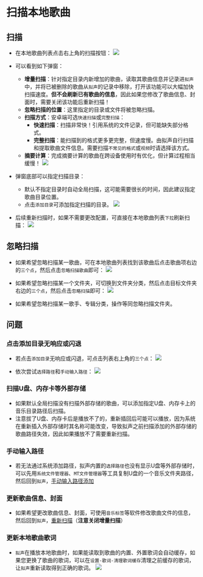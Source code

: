 # 扫描本地歌曲

## 扫描
- 在本地歌曲列表点击右上角的扫描按钮：
![](image.png)

- 可以看到如下弹窗：
  - **增量扫描**：针对指定目录内新增加的歌曲，读取其歌曲信息并记录进`拟声`中，并将已被删除的歌曲从`拟声`的记录中移除，打开该功能可以大幅加快扫描速度。**但不会刷新已有歌曲的信息**，因此如果您修改了歌曲信息、封面时，需要关闭该功能后重新扫描！
  - **忽略扫描的位置**：这里指定的目录或文件将被忽略扫描。
  - **扫描方式**：安卓端可选`快速扫描`或`完整扫描`：
    - **快速扫描**：扫描非常快！引用系统的文件记录，但可能缺失部分格式。
    - **完整扫描**：能扫描到的格式更多更完整，但速度慢。由拟声自行扫描和提取歌曲文件信息。需要扫描`不常见的格式`或`视频`时请选择该方式。
  - **摘要计算**：完成摘要计算的歌曲在跨设备使用时有优化，但计算过程相当缓慢！
![](image-1.png)

- 弹窗底部可以指定扫描目录：
  - 默认不指定目录时自动全局扫描，这可能需要很长的时间，因此建议指定歌曲目录位置。
  - 点击`添加目录`可添加指定扫描的目录。
![](image-2.png)

- 后续重新扫描时，如果不需要更改配置，可直接在本地歌曲列表`下拉`刷新扫描：
![](image-7.png)

## 忽略扫描
- 如果希望忽略扫描某一歌曲，可在本地歌曲列表找到该歌曲后点击歌曲项右边的`三个点`，然后点击`忽略扫描歌曲`即可：
![](image-6.png)

- 如果希望忽略扫描某一个文件夹，可切换到文件夹分类，然后点击目标文件夹右边的`三个点`，然后点击`忽略扫描`即可：
![](image-8.png)

- 如果希望忽略扫描某一歌手、专辑分类，操作等同忽略扫描文件夹。

## 问题

### 点击添加目录无响应或闪退
- 若点击`添加目录`无响应或闪退，可点击列表右上角的`三个点`：
![](image-3.png)

- 依次尝试`选择路径`和`手动输入路径`：
![](image-4.png)

### 扫描U盘、内存卡等外部存储
- 如果默认全局扫描没有扫描外部存储的歌曲，可以添加指定U盘、内存卡上的音乐目录路径后扫描。
- 注意拔了U盘、内存卡后是播放不了的，重新插回后可能可以播放，因为系统在重新插入外部存储时其名称可能改变，导致拟声之前扫描添加的外部存储的歌曲路径失效，因此如果播放不了需要重新扫描。

### 手动输入路径
- 若无法通过系统添加路径，拟声内置的`选择路径`也没有显示U盘等外部存储时，可以先用`系统文件管理器`、`MT文件管理器`等工具复制U盘的一个音乐文件夹路径，然后回到`拟声`，[手动输入路径添加](#点击添加目录无响应或闪退)

### 更新歌曲信息、封面
- 如果希望更改歌曲信息、封面，可使用`音乐标签`等软件修改歌曲文件的信息，然后回到`拟声`，[重新扫描](#扫描)（**注意关闭增量扫描**）

### 更新本地歌曲歌词
- `拟声`在播放本地歌曲时，如果能读取到歌曲的内置、外置歌词会自动缓存，如果您更换了歌曲的歌词，可以在`设置-歌词-清理歌词缓存`清理之前缓存的歌词，让`拟声`重新读取得到正确的歌词。
![](image-9.png)
